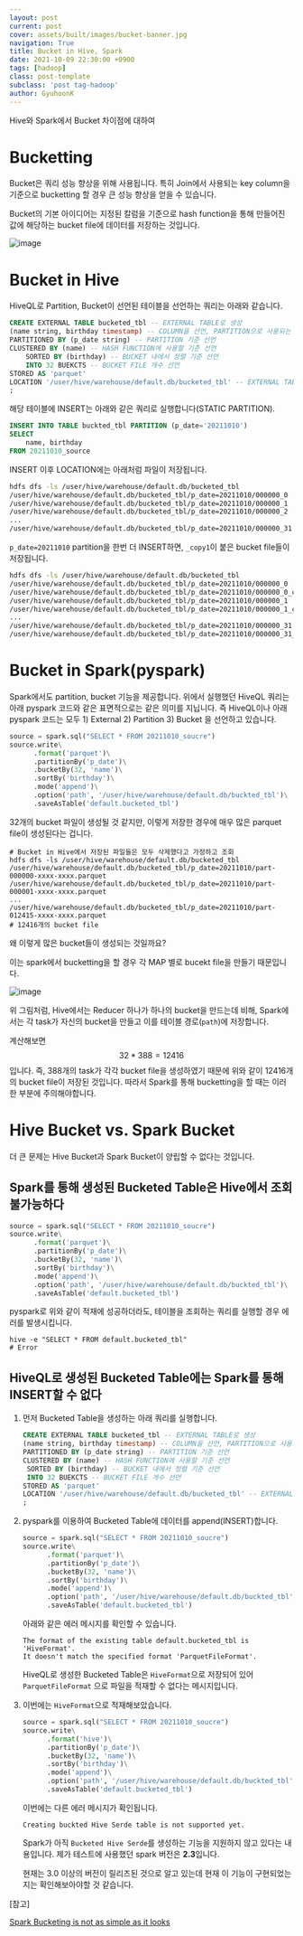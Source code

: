 ```yaml
---
layout: post
current: post
cover: assets/built/images/bucket-banner.jpg
navigation: True
title: Bucket in Hive, Spark
date: 2021-10-09 22:30:00 +0900
tags: [hadoop]
class: post-template
subclass: 'post tag-hadoop'
author: GyuhoonK
---
```


Hive와 Spark에서 Bucket 차이점에 대하여

# Bucketting

Bucket은 쿼리 성능 향상을 위해 사용됩니다. 특히 Join에서 사용되는 key column을 기준으로 bucketting 할 경우 큰 성능 향상을 얻을 수 있습니다.

Bucket의 기본 아이디어는 지정된 칼럼을 기준으로 hash function을 통해 만들어진 값에 해당하는 bucket file에 데이터를 저장하는 것입니다.

![image](../../assets/built/images/bucketing-in-hive.png)





# Bucket in Hive

HiveQL로 Partition, Bucket이 선언된 테이블을 선언하는 쿼리는 아래와 같습니다.

```sql
CREATE EXTERNAL TABLE bucketed_tbl -- EXTERNAL TABLE로 생성
(name string, birthday timestamp) -- COLUMN을 선언, PARTITION으로 사용되는 COLUMN은 제외함
PARTITIONED BY (p_date string) -- PARTITION 기준 선언
CLUSTERED BY (name) -- HASH FUNCTION에 사용할 기준 선언
	SORTED BY (birthday) -- BUCKET 내에서 정렬 기준 선언
	INTO 32 BUEKCTS -- BUCKET FILE 개수 선언
STORED AS 'parquet'
LOCATION '/user/hive/warehouse/default.db/bucketed_tbl' -- EXTERNAL TABLE의 저장 위치
;
```

해당 테이블에 INSERT는 아래와 같은 쿼리로 실행합니다(STATIC PARTITION).

```sql
INSERT INTO TABLE buckted_tbl PARTITION (p_date='20211010')
SELECT 
	name, birthday
FROM 20211010_source
```

INSERT 이후 LOCATION에는 아래처럼 파일이 저장됩니다.

```sh
hdfs dfs -ls /user/hive/warehouse/default.db/bucketed_tbl
/user/hive/warehouse/default.db/bucketed_tbl/p_date=20211010/000000_0
/user/hive/warehouse/default.db/bucketed_tbl/p_date=20211010/000000_1
/user/hive/warehouse/default.db/bucketed_tbl/p_date=20211010/000000_2
...
/user/hive/warehouse/default.db/bucketed_tbl/p_date=20211010/000000_31
```

`p_date=20211010` partition을 한번 더 INSERT하면, `_copy1`이 붙은 bucket file들이 저장됩니다.

```sh
hdfs dfs -ls /user/hive/warehouse/default.db/bucketed_tbl
/user/hive/warehouse/default.db/bucketed_tbl/p_date=20211010/000000_0
/user/hive/warehouse/default.db/bucketed_tbl/p_date=20211010/000000_0_copy_1
/user/hive/warehouse/default.db/bucketed_tbl/p_date=20211010/000000_1
/user/hive/warehouse/default.db/bucketed_tbl/p_date=20211010/000000_1_copy_1
...
/user/hive/warehouse/default.db/bucketed_tbl/p_date=20211010/000000_31
/user/hive/warehouse/default.db/bucketed_tbl/p_date=20211010/000000_31_copy_1
```



# Bucket in Spark(pyspark)

Spark에서도 partition, bucket 기능을 제공합니다. 위에서 실행했던 HiveQL 쿼리는 아래 pyspark 코드와 같은 표면적으로는 같은 의미를 지닙니다. 즉 HiveQL이나 아래 pyspark 코드는 모두 1) External 2) Partition 3) Bucket 을 선언하고 있습니다.

```python
source = spark.sql("SELECT * FROM 20211010_soucre")
source.write\
      .format('parquet')\
      .partitionBy('p_date')\
      .bucketBy(32, 'name')\
      .sortBy('birthday')\
      .mode('append')\
      .option('path', '/user/hive/warehouse/default.db/buckted_tbl')\
      .saveAsTable('default.bucketed_tbl')
```

32개의 bucket 파일이 생성될 것 같지만, 이렇게 저장한 경우에 매우 많은 parquet file이 생성된다는 겁니다.

```shell
# Bucket in Hive에서 저장된 파일들은 모두 삭제했다고 가정하고 조회
hdfs dfs -ls /user/hive/warehouse/default.db/bucketed_tbl
/user/hive/warehouse/default.db/bucketed_tbl/p_date=20211010/part-000000-xxxx-xxxx.parquet
/user/hive/warehouse/default.db/bucketed_tbl/p_date=20211010/part-000001-xxxx-xxxx.parquet
...
/user/hive/warehouse/default.db/bucketed_tbl/p_date=20211010/part-012415-xxxx-xxxx.parquet
# 12416개의 bucket file
```

왜 이렇게 많은 bucket들이 생성되는 것일까요? 

이는 spark에서 bucketting을 할 경우 각 MAP 별로 bucekt file을 만들기 때문입니다.

![image](../../assets/built/images/hive-spark-bucket.png)

위 그림처럼, Hive에서는 Reducer 하나가 하나의 bucket을 만드는데 비해, Spark에서는 각 task가 자신의 bucket을 만들고 이를 테이블 경로(`path`)에 저장합니다.

계산해보면 $$32 * 388 = 12416$$입니다. 즉, 388개의 task가 각각 bucket file을 생성하였기 때문에 위와 같이 12416개의 bucket file이 저장된 것입니다. 따라서 Spark를 통해 bucketting을 할 때는 이러한 부분에 주의해야합니다.



#  Hive Bucket vs. Spark Bucket

더 큰 문제는 Hive Bucket과 Spark Bucket이 양립할 수 없다는 것입니다.

## Spark를 통해 생성된 Bucketed Table은 Hive에서 조회 불가능하다

```python
source = spark.sql("SELECT * FROM 20211010_soucre")
source.write\
      .format('parquet')\
      .partitionBy('p_date')\
      .bucketBy(32, 'name')\
      .sortBy('birthday')\
      .mode('append')\
      .option('path', '/user/hive/warehouse/default.db/buckted_tbl')\
      .saveAsTable('default.bucketed_tbl')
```

pyspark로 위와 같이 적재에 성공하더라도, 테이블을 조회하는 쿼리를 실행할 경우 에러를 발생시킵니다.

```shell
hive -e "SELECT * FROM default.bucketed_tbl"
# Error
```



## HiveQL로 생성된 Bucketed Table에는 Spark를 통해 INSERT할 수 없다

1. 먼저 Bucketed Table을 생성하는 아래 쿼리를 실행합니다.

   ```sql
   CREATE EXTERNAL TABLE bucketed_tbl -- EXTERNAL TABLE로 생성
   (name string, birthday timestamp) -- COLUMN을 선언, PARTITION으로 사용되는 COLUMN은 제외함
   PARTITIONED BY (p_date string) -- PARTITION 기준 선언
   CLUSTERED BY (name) -- HASH FUNCTION에 사용할 기준 선언
   	SORTED BY (birthday) -- BUCKET 내에서 정렬 기준 선언
   	INTO 32 BUEKCTS -- BUCKET FILE 개수 선언
   STORED AS 'parquet'
   LOCATION '/user/hive/warehouse/default.db/bucketed_tbl' -- EXTERNAL TABLE의 저장 위치
   ;
   ```
   
2. pyspark를 이용하여 Bucketed Table에 데이터를 append(INSERT)합니다.

   ```python
   source = spark.sql("SELECT * FROM 20211010_soucre")
   source.write\
         .format('parquet')\
         .partitionBy('p_date')\
         .bucketBy(32, 'name')\
         .sortBy('birthday')\
         .mode('append')\
         .option('path', '/user/hive/warehouse/default.db/buckted_tbl')\
         .saveAsTable('default.bucketed_tbl')
   ```

   아래와 같은 에러 메시지를 확인할 수 있습니다.

   ```
   The format of the existing table default.bucketed_tbl is 'HiveFormat'.
   It doesn't match the specified format 'ParquetFileFormat'.
   ```

   HiveQL로 생성한 Bucketed Table은 `HiveFormat`으로 저장되어 있어 `ParquetFileFormat` 으로 파일을 적재할 수 없다는 메시지입니다.

3. 이번에는 `HiveFormat`으로 적재해보았습니다.

   ```python
   source = spark.sql("SELECT * FROM 20211010_soucre")
   source.write\
         .format('hive')\
         .partitionBy('p_date')\
         .bucketBy(32, 'name')\
         .sortBy('birthday')\
         .mode('append')\
         .option('path', '/user/hive/warehouse/default.db/buckted_tbl')\
         .saveAsTable('default.bucketed_tbl')
   ```

   이번에는 다른 에러 메시지가 확인됩니다.

   ```
   Creating buckted Hive Serde table is not supported yet.
   ```

   Spark가 아직 `Bucketed Hive Serde`를 생성하는 기능을 지원하지 않고 있다는 내용입니다. 제가 테스트에 사용했던 spark 버전은 **2.3**입니다.

   현재는 3.0 이상의 버전이 릴리즈된 것으로 알고 있는데 현재 이 기능이 구현되었는지는 확인해보아야할 것 같습니다.

[참고]

[Spark Bucketing is not as simple as it looks](https://medium.com/analytics-vidhya/spark-bucketing-is-not-as-simple-as-it-looks-c74f105f4af0)